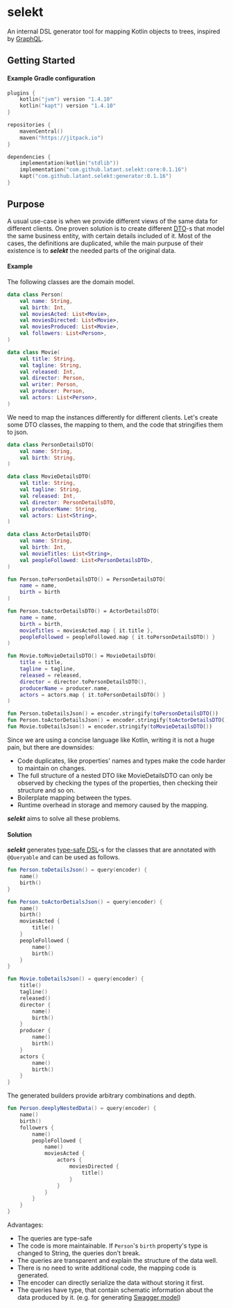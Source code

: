 # selekt

An internal DSL generator tool for mapping Kotlin objects to trees, inspired by [GraphQL](https://graphql.org/).

## Getting Started

#### Example Gradle configuration

```kotlin
plugins {
    kotlin("jvm") version "1.4.10"
    kotlin("kapt") version "1.4.10"
}

repositories {
    mavenCentral()
    maven("https://jitpack.io")
}

dependencies {
    implementation(kotlin("stdlib"))
    implementation("com.github.latant.selekt:core:0.1.16")
    kapt("com.github.latant.selekt:generator:0.1.16")
}
```

## Purpose

A usual use-case is when we provide different views of the same data for different clients.
One proven solution is to create different [DTO](https://en.wikipedia.org/wiki/Data_transfer_object)-s that model the same business entity, with certain details included of it. Most of the cases, the definitions are duplicated, while the main purpuse of their existence is to ***selekt*** the needed parts of the original data.

#### Example

The following classes are the domain model.

```kotlin
data class Person(
    val name: String,
    val birth: Int,
    val moviesActed: List<Movie>,
    val moviesDirected: List<Movie>,
    val moviesProduced: List<Movie>,
    val followers: List<Person>,
)

data class Movie(
    val title: String,
    val tagline: String,
    val released: Int,
    val director: Person,
    val writer: Person,
    val producer: Person,
    val actors: List<Person>,
)
```

We need to map the instances differently for different clients.
Let's create some DTO classes, the mapping to them, and the code that stringifies them to json.

```kotlin
data class PersonDetailsDTO(
    val name: String, 
    val birth: String,
)

data class MovieDetailsDTO(
    val title: String,
    val tagline: String,
    val released: Int,
    val director: PersonDetailsDTO,
    val producerName: String,
    val actors: List<String>,
)

data class ActorDetailsDTO(
    val name: String,
    val birth: Int,
    val movieTitles: List<String>,
    val peopleFollowed: List<PersonDetailsDTO>,
)

fun Person.toPersonDetailsDTO() = PersonDetailsDTO(
    name = name,
    birth = birth
)

fun Person.toActorDetailsDTO() = ActorDetailsDTO(
    name = name,
    birth = birth,
    movieTitles = moviesActed.map { it.title },
    peopleFollowed = peopleFollowed.map { it.toPersonDetailsDTO() }
)

fun Movie.toMovieDetailsDTO() = MovieDetailsDTO(
    title = title,
    tagline = tagline,
    released = released,
    director = director.toPersonDetailsDTO(),
    producerName = producer.name,
    actors = actors.map { it.toPersonDetailsDTO() }
)

fun Person.toDetailsJson() = encoder.stringify(toPersonDetailsDTO())
fun Person.toActorDetailsJson() = encoder.stringify(toActorDetailsDTO())
fun Movie.toDetailsJson() = encoder.stringify(toMovieDetailsDTO())
```

Since we are using a concise language like Kotlin, writing it is not a huge pain, but there are downsides:

- Code duplicates, like properties' names and types make the code harder to maintain on changes.
- The full structure of a nested DTO like MovieDetailsDTO can only be observed by checking the types of the properties, then checking their structure and so on.
- Boilerplate mapping between the types.
- Runtime overhead in storage and memory caused by the mapping.

***selekt*** aims to solve all these problems.

#### Solution

***selekt*** generates [type-safe DSL](https://kotlinlang.org/docs/reference/type-safe-builders.html)-s for the classes that are annotated with `@Queryable` and can be used as follows.

```kotlin
fun Person.toDetailsJson() = query(encoder) {
    name()
    birth()
}

fun Person.toActorDetialsJson() = query(encoder) {
    name()
    birth()
    moviesActed { 
        title()
    }
    peopleFollowed { 
        name()
        birth()
    }
}

fun Movie.toDetailsJson() = query(encoder) {
    title()
    tagline()
    released()
    director { 
        name()
        birth()
    }
    producer { 
        name()
        birth()
    }
    actors { 
        name()
        birth()
    }
}
```

The generated builders provide arbitrary combinations and depth.

```kotlin
fun Person.deeplyNestedData() = query(encoder) {
    name()
    birth()
    followers {
        name()
        peopleFollowed { 
            name()
            moviesActed { 
                actors { 
                    moviesDirected { 
                        title()
                    }
                }
            }
        }
    }
}
```

Advantages:
- The queries are type-safe
- The code is more maintainable. If `Person`'s `birth` property's type is changed to String, the queries don't break.
- The queries are transparent and explain the structure of the data well.
- There is no need to write additional code, the mapping code is generated.
- The encoder can directly serialize the data without storing it first.
- The queries have type, that contain schematic information about the data produced by it. (e.g. for generating [Swagger model](https://swagger.io/docs/specification/data-models/))
